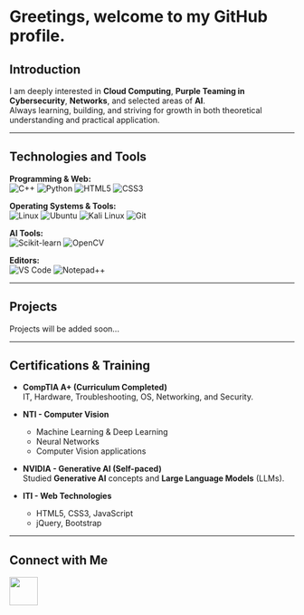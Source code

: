 # Greetings, welcome to my GitHub profile.

## Introduction
I am deeply interested in **Cloud Computing**, **Purple Teaming in Cybersecurity**, **Networks**, and selected areas of **AI**.  
Always learning, building, and striving for growth in both theoretical understanding and practical application.

---

## Technologies and Tools  

**Programming & Web:**  
<img alt="C++" src="https://img.shields.io/badge/C++-00599C?style=for-the-badge&logo=cplusplus&logoColor=white" />
<img alt="Python" src="https://img.shields.io/badge/Python-3776AB?style=for-the-badge&logo=python&logoColor=white" />
<img alt="HTML5" src="https://img.shields.io/badge/HTML5-E34F26?style=for-the-badge&logo=html5&logoColor=white" />
<img alt="CSS3" src="https://img.shields.io/badge/CSS-1572B6?style=for-the-badge&logo=css&logoColor=white" />

**Operating Systems & Tools:**  
<img alt="Linux" src="https://img.shields.io/badge/Linux-FCC624?style=for-the-badge&logo=linux&logoColor=black" />
<img alt="Ubuntu" src="https://img.shields.io/badge/Ubuntu-E95420?style=for-the-badge&logo=ubuntu&logoColor=white" />
<img alt="Kali Linux" src="https://img.shields.io/badge/Kali_Linux-557C94?style=for-the-badge&logo=kalilinux&logoColor=white" />
<img alt="Git" src="https://img.shields.io/badge/Git-F05032?style=for-the-badge&logo=git&logoColor=white" />

**AI Tools:**  
<img alt="Scikit-learn" src="https://img.shields.io/badge/Scikit--learn-F7931E?style=for-the-badge&logo=scikitlearn&logoColor=white" />
<img alt="OpenCV" src="https://img.shields.io/badge/OpenCV-5C3EE8?style=for-the-badge&logo=opencv&logoColor=white" />

**Editors:**  
<img alt="VS Code" src="https://img.shields.io/badge/VS_Code-0078D4?style=for-the-badge&logo=visualstudiocode&logoColor=white" />
<img alt="Notepad++" src="https://img.shields.io/badge/Notepad++-90E59A?style=for-the-badge&logo=notepadplusplus&logoColor=black" />

---

## Projects
Projects will be added soon... 

---

## Certifications & Training

- **CompTIA A+ (Curriculum Completed)**  
  IT, Hardware, Troubleshooting, OS, Networking, and Security.

- **NTI - Computer Vision**    
  - Machine Learning & Deep Learning  
  - Neural Networks  
  - Computer Vision applications

- **NVIDIA - Generative AI (Self-paced)**  
  Studied **Generative AI** concepts and **Large Language Models** (LLMs).    

- **ITI - Web Technologies**   
  - HTML5, CSS3, JavaScript  
  - jQuery, Bootstrap    

---

## Connect with Me  
<a href="https://eg.linkedin.com/in/yousef-saleh-876b3a1b7?trk=people-guest_people_search-card">
  <img src="https://cdn.jsdelivr.net/gh/devicons/devicon/icons/linkedin/linkedin-original.svg" width="50" height="50"/>
</a>
